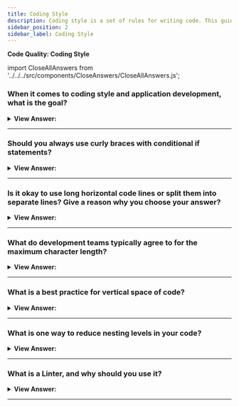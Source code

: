 ```yaml
---
title: Coding Style
description: Coding style is a set of rules for writing code. This guide helps you to understand coding styles.
sidebar_position: 2
sidebar_label: Coding Style
---
```


**Code Quality: Coding Style**

import CloseAllAnswers from '../../../src/components/CloseAnswers/CloseAllAnswers.js';

<CloseAllAnswers />

### When it comes to coding style and application development, what is the goal?

<details>
  <summary><strong>View Answer:</strong></summary>
  <div>
  <div>
  <strong>Interview Response:</strong> The goal is to take a complex task and code it correctly and in a human-readable manner.
</div>

<div></div><br />

:::note
Several code styling guides help programmers reach this goal.
:::

  </div>
</details>

---

### Should you always use curly braces with conditional if statements?

<details>
  <summary><strong>View Answer:</strong></summary>
  <div>
  <div><strong>Interview Response:</strong> Yes, it is a best practice and makes code more readable.
</div><br />
  <div><strong className="codeExample">Code Example:</strong><br /><br />

  <div></div>

```js
// conditional if statement
if (n < 0) {
  alert(`Power ${n} is not supported`);
} else {
  alert(`Power ${n} is supported`);
}
```

  </div>
  </div>
</details>

---

### Is it okay to use long horizontal code lines or split them into separate lines? Give a reason why you choose your answer?

<details>
  <summary><strong>View Answer:</strong></summary>
  <div>
  <div><strong>Interview Response:</strong> Professional JavaScript developers prefer separate lines because they are more readable than not. It is also a best practice.
</div><br />
  <div><strong className="codeExample">Code Example:</strong> Proper Implementation<br /><br />

  <div></div>

```js
// backtick quotes (`) allow splitting the string into multiple lines
let str = `
  ECMA International's TC39 is a group of JavaScript developers,
  implementers, academics, and more collaborating with the community
  to maintain and evolve the definition of JavaScript.
`;

// Conditional If statement variable conditions split in multiple lines
if (id === 123 && moonPhase === 'Waning Gibbous' && zodiacSign === 'Libra') {
  letTheSorceryBegin();
}
```

  </div>

:::note

A great example would be long paragraphs longer than 120 characters. We can use backticks to handle lines longer than 120 characters.

:::

  </div>
</details>

---

### What do development teams typically agree to for the maximum character length?

<details>
  <summary><strong>View Answer:</strong></summary>
  <div>
  <div><strong>Interview Response:</strong> The maximum length typically agreed upon by dev teams is between 80 to 120 characters.
</div><br />
  <div><strong className="codeExample">Code Example:</strong> Proper Implementation<br /><br />

  <div></div>

```js
// backtick quotes (`) allow splitting the string into multiple lines
let str = `
  ECMA International's TC39 is a group of JavaScript developers,
  implementers, academics, and more collaborating with the community
  to maintain and evolve the definition of JavaScript.
`;
```

  </div>
  </div>
</details>

---

### What is a best practice for vertical space of code?

<details>
  <summary><strong>View Answer:</strong></summary>
  <div>
  <div><strong>Interview Response:</strong> A best practice is to divide each code action by a line space to keep your code readable.
</div><br />
  <div><strong className="codeExample">Code Example:</strong><br /><br />

  <div></div>

```js
function pow(x, n) {
  let result = 1;
  //              <--
  for (let i = 0; i < n; i++) {
    result *= x;
  }
  //              <--
  return result;
}
```

  </div>
  </div>
</details>

---

### What is one way to reduce nesting levels in your code?

<details>
  <summary><strong>View Answer:</strong></summary>
  <div>
  <div><strong>Interview Response:</strong> A great way to reduce nesting levels is handling minimum conditions early. The goal is to reduce nested code blocks that isolate variable access. The benefits of writing code in this fashion are increased readability and faster code because of early conditional error checks. If the code fails early, then it is handled without continuity.<br /><br />
  <strong>Here are some rules of thumb for reducing nesting in your code:</strong><br /><br />
  <ol>
    <li>Keep your conditional blocks brief. Keeping things local improves readability.</li>
    <li>Think about restructuring if your loops and branches are more than two layers deep.</li>
    <li>Consider separating layered logic into distinct functions. For example, you may write a function to handle each item instead of using a double nested loop to cycle through a list of objects containing a list (such as a protocol buffer with repeated fields).</li>
  </ol>
</div><br />
  <div><strong className="codeExample">The two constructs below are identical:</strong><br /><br />

  <div></div>

```js
function pow(x, n) {
  if (n < 0) {
    alert("Negative 'n' not supported");
  } else {
    let result = 1;

    for (let i = 0; i < n; i++) {
      result *= x;
    }

    return result;
  }
}
```

  </div><br />
  <div><strong className="codeExample">This is proper way to avoid nesting:</strong><br /><br />

  <div></div>

```js
function pow(x, n) {
  if (n < 0) {
    alert("Negative 'n' not supported");
    return;
  }

  let result = 1;

  for (let i = 0; i < n; i++) {
    result *= x;
  }

  return result;
}
```

  </div>
  </div>
</details>

---

### What is a Linter, and why should you use it?

<details>
  <summary><strong>View Answer:</strong></summary>
  <div>
  <div><strong>Interview Response:</strong> Linters are tools that can automatically check the style of your code and make improvement suggestions. The great thing about linters is that style-checking can also find bugs, like typos in variable or function names. Because of this feature, using a linter is recommended even if you do not want to stick to one particular code style.
</div>
  </div>
</details>

---
